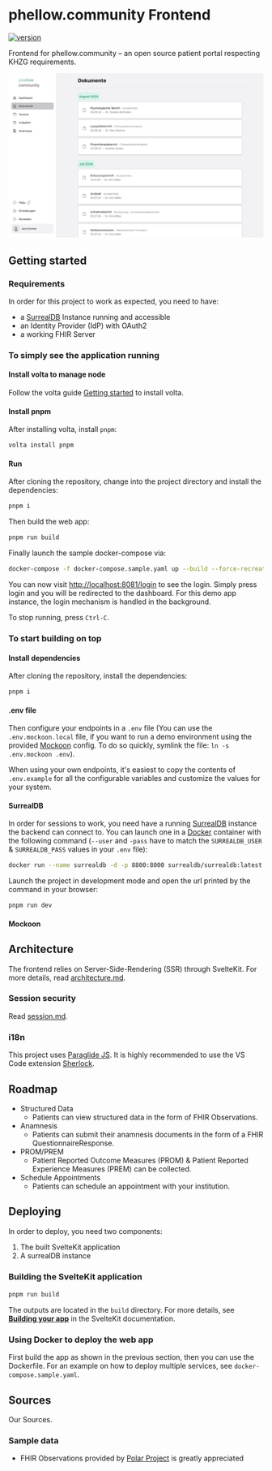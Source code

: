 # phellow.community Frontend

[![version](https://img.shields.io/badge/version-1.0.0-green.svg)](https://github.com/phellowseven/phellow-community)

Frontend for phellow.community – an open source patient portal respecting KHZG requirements.

![Screenshot of Documents page](/docs/images/02_phellow.community_Dokumente_CPU.jpeg 'Dokumenten Ansicht')

## Getting started

### Requirements

In order for this project to work as expected, you need to have:

- a [SurrealDB](https://surrealdb.com/) Instance running and accessible
- an Identity Provider (IdP) with OAuth2
- a working FHIR Server

### To simply see the application running

#### Install volta to manage node

Follow the volta guide [Getting started](https://docs.volta.sh/guide/getting-started) to install
volta.

#### Install pnpm

After installing volta, install `pnpm`:

```bash
volta install pnpm
```

#### Run

After cloning the repository, change into the project directory and install the dependencies:

```bash
pnpm i
```

Then build the web app:

```bash
pnpm run build
```

Finally launch the sample docker-compose via:

```bash
docker-compose -f docker-compose.sample.yaml up --build --force-recreate
```

You can now visit [http://localhost:8081/login](http://localhost:8081/login) to see the login.
Simply press login and you will be redirected to the dashboard. For this demo app instance, the
login mechanism is handled in the background.

To stop running, press `Ctrl-C`.

### To start building on top

#### Install dependencies

After cloning the repository, install the dependencies:

```bash
pnpm i
```

#### .env file

Then configure your endpoints in a `.env` file (You can use the `.env.mockoon.local` file, if you
want to run a demo environment using the provided [Mockoon](https://mockoon.com/) config. To do so
quickly, symlink the file: `ln -s .env.mockoon .env`).

When using your own endpoints, it's easiest to copy the contents of `.env.example` for all the
configurable variables and customize the values for your system.

#### SurrealDB

In order for sessions to work, you need have a running [SurrealDB](https://surrealdb.com/) instance
the backend can connect to. You can launch one in a [Docker](https://www.docker.com/) container with
the following command (`--user` and `-pass` have to match the `SURREALDB_USER` & `SURREALDB_PASS`
values in your `.env` file):

```bash
docker run --name surrealdb -d -p 8800:8000 surrealdb/surrealdb:latest start --user qlUwnyAXd --pass ig7x0lm9s9Vq4Qy -A
```

Launch the project in development mode and open the url printed by the command in your browser:

```bash
pnpm run dev
```

#### Mockoon

## Architecture

The frontend relies on Server-Side-Rendering (SSR) through SvelteKit. For more details, read
[architecture.md](docs/architecture.md).

### Session security

Read [session.md](docs/session.md).

### i18n

This project uses [Paraglide JS](https://inlang.com/m/gerre34r/library-inlang-paraglideJs). It is
highly recommended to use the VS Code extension
[Sherlock](https://marketplace.visualstudio.com/items?itemName=inlang.vs-code-extension).

## Roadmap

- Structured Data
  - Patients can view structured data in the form of FHIR Observations.
- Anamnesis
  - Patients can submit their anamnesis documents in the form of a FHIR QuestionnaireResponse.
- PROM/PREM
  - Patient Reported Outcome Measures (PROM) & Patient Reported Experience Measures (PREM) can be
    collected.
- Schedule Appointments
  - Patients can schedule an appointment with your institution.

## Deploying

In order to deploy, you need two components:

1. The built SvelteKit application
2. A surrealDB instance

### Building the SvelteKit application

```bash
pnpm run build
```

The outputs are located in the `build` directory. For more details, see
**[Building your app](https://kit.svelte.dev/docs/building-your-app)** in the SvelteKit
documentation.

### Using Docker to deploy the web app

First build the app as shown in the previous section, then you can use the Dockerfile. For an
example on how to deploy multiple services, see `docker-compose.sample.yaml`.

## Sources

Our Sources.

### Sample data

- FHIR Observations provided by
  [Polar Project](https://www.health-atlas.de/data_files/588?version=1) is greatly appreciated
